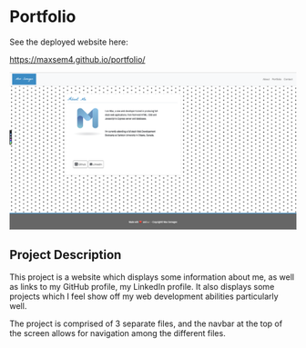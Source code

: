 # Portfolio

See the deployed website here:

https://maxsem4.github.io/portfolio/

![Image description](./assets/img/SS1.png)

## Project Description

This project is a website which displays some information about me, as well as links to my GitHub profile, my LinkedIn profile. It also displays some projects which I feel show off my web development abilities particularly well.

The project is comprised of 3 separate files, and the navbar at the top of the screen allows for navigation among the different files.
